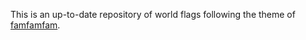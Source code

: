 This is an up-to-date repository of world flags following the theme of [famfamfam](http://famfamfam.com/lab/icons/flags/).
